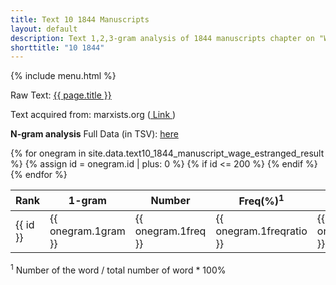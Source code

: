 ```yaml
---
title: Text 10 1844 Manuscripts
layout: default
description: Text 1,2,3-gram analysis of 1844 manuscripts chapter on "Wages of Labour" and "Estranged Labour" (translated by Martin Milligan)
shorttitle: "10 1844"
---
```


{% include menu.html %}


Raw Text: <a href="../rawtext/text10_1844_manuscript_wage_estranged.txt"> {{ page.title }} </a>

Text acquired from: marxists.org (<a href="https://www.marxists.org/archive/marx/works/1844/manuscripts/preface.htm"> Link </a>)



**N-gram analysis** Full Data (in TSV): <a href="../tsv/text10_1844_manuscript_wage_estranged_result.tsv"> here </a>

<table>
<colgroup>
<col width="100 px" />
<col width="100 px" />
<col width="100 px" />
<col width="100 px" />

<col width="100 px" />
<col width="100 px" />
<col width="100 px" />

<col width="100 px" />
<col width="100 px" />
<col width="100 px" />

</colgroup>
<thead>
<tr class="header">
<th>Rank</th>
<th>1-gram</th>
<th>Number</th>
<th>Freq(%)<sup>1</sup></th>
<th>2-gram</th>
<th>Number</th>
<th>Freq(%)<sup>1</sup></th>
<th>3-gram</th>
<th>Number</th>
<th>Freq(%)<sup>1</sup></th>

</tr>
</thead>
<tbody>
{% for onegram in site.data.text10_1844_manuscript_wage_estranged_result %}
  {% assign id = onegram.id | plus: 0 %}
  {% if id <= 200 %}
  <tr>
    <td markdown="span">{{ id }}</td>
    <td markdown="span">{{ onegram.1gram }}</td>
    <td markdown="span">{{ onegram.1freq }}</td>
    <td markdown="span">{{ onegram.1freqratio }} </td>
    <td markdown="span">{{ onegram.2gram }}</td>
    <td markdown="span">{{ onegram.2freq }}</td>
    <td markdown="span">{{ onegram.2freqratio }} </td>
    <td markdown="span">{{ onegram.3gram }}</td>
    <td markdown="span">{{ onegram.3freq }}</td>
    <td markdown="span">{{ onegram.3freqratio }} </td>
  </tr>
  {% endif %}
{% endfor %}
</tbody>
</table>
<sup>1</sup> Number of the word / total number of word * 100%
